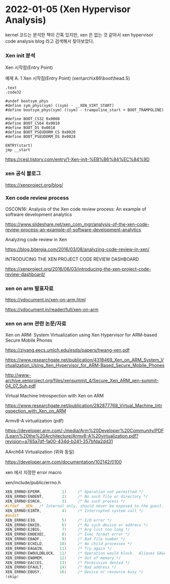 # 2022-01-05 (Xen Hypervisor Analysis)

kernel 코드는 분석한 책이 간혹 있지만, xen 은 없는 것 같아서 xen hypervisor code analysis blog 라고 검색해서 찾아보았다.

### Xen init 분석

Xen 시작점(Entry Point)

예제 A. 1 Xen 시작점(Entry Point) (xen\arch\x86\boot\head.S)

```assembly
.text
.code32

#undef bootsym_phys
#define sym_phys(sym) ((sym) - __XEN_VIRT_START)
#define bootsym_phys(sym) ((sym) - trampoline_start + BOOT_TRAMPOLINE)

#define BOOT_CS32 0x0008
#define BOOT_CS64 0x0010
#define BOOT_DS 0x0018
#define BOOT_PSEUDORM_CS 0x0020
#define BOOT_PSEUDORM_DS 0x0028

ENTRY(start)
jmp __start
```

https://cesl.tistory.com/entry/1-Xen-init-%EB%B6%84%EC%84%9D



### xen 공식 블로그

https://xenproject.org/blog/



### Xen code review process

OSCON16: Analysis of the Xen code review process: An example of software development analytics

https://www.slideshare.net/xen_com_mgr/analysis-of-the-xen-code-review-process-an-example-of-software-development-analytics

Analyzing code review in Xen

https://blog.bitergia.com/2016/03/08/analyzing-code-review-in-xen/

INTRODUCING THE XEN PROJECT CODE REVIEW DASHBOARD

https://xenproject.org/2016/06/03/introducing-the-xen-project-code-review-dashboard/



### xen on arm 발표자료

https://vdocument.in/xen-on-arm.html

https://vdocument.in/reader/full/xen-on-arm



### xen on arm 관련 논문/자료

Xen on ARM: System Virtualization using Xen Hypervisor for ARM-based Secure Mobile Phones

https://ziyang.eecs.umich.edu/esds/papers/hwang-xen.pdf

https://www.researchgate.net/publication/4318469_Xen_on_ARM_System_Virtualization_Using_Xen_Hypervisor_for_ARM-Based_Secure_Mobile_Phones

http://www-archive.xenproject.org/files/xensummit_4/Secure_Xen_ARM_xen-summit-04_07_Suh.pdf

Virtual Machine Introspection with Xen on ARM

https://www.researchgate.net/publication/282877768_Virtual_Machine_Introspection_with_Xen_on_ARM

Armv8-A virtualization (pdf)

https://developer.arm.com/-/media/Arm%20Developer%20Community/PDF/Learn%20the%20Architecture/Armv8-A%20virtualization.pdf?revision=a765a7df-1a00-434d-b241-357bfda2dd31

AArch64 Virtualization (위와 동일)

https://developer.arm.com/documentation/102142/0100



xen 에서 지정한 error macro

xen/include/public/errno.h

```c
XEN_ERRNO(EPERM,         1)     /* Operation not permitted */
XEN_ERRNO(ENOENT,        2)     /* No such file or directory */
XEN_ERRNO(ESRCH,         3)     /* No such process */
#ifdef __XEN__ /* Internal only, should never be exposed to the guest. */
XEN_ERRNO(EINTR,         4)     /* Interrupted system call */
#endif
XEN_ERRNO(EIO,           5)     /* I/O error */
XEN_ERRNO(ENXIO,         6)     /* No such device or address */
XEN_ERRNO(E2BIG,         7)     /* Arg list too long */
XEN_ERRNO(ENOEXEC,       8)     /* Exec format error */
XEN_ERRNO(EBADF,         9)     /* Bad file number */
XEN_ERRNO(ECHILD,       10)     /* No child processes */
XEN_ERRNO(EAGAIN,       11)     /* Try again */
XEN_ERRNO(EWOULDBLOCK,  11)     /* Operation would block.  Aliases EAGAIN */
XEN_ERRNO(ENOMEM,       12)     /* Out of memory */
XEN_ERRNO(EACCES,       13)     /* Permission denied */
XEN_ERRNO(EFAULT,       14)     /* Bad address */
XEN_ERRNO(EBUSY,        16)     /* Device or resource busy */
(skip)
```

